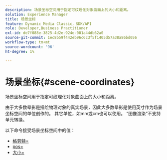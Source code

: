 ```yaml
---
description: 场景坐标空间用于指定可纹理化对象曲面上的大小和距离。
solution: Experience Manager
title: 场景坐标
feature: Dynamic Media Classic，SDK/API
role: Developer,Business Practitioner
exl-id: de7f088e-3825-4d2e-924e-001a44db62a0
source-git-commit: 1ec8b59f442eb96c6c3f5f1405d57a38a86bd056
workflow-type: tm+mt
source-wordcount: '96'
ht-degree: 1%

---
```


# 场景坐标{#scene-coordinates}

场景坐标空间用于指定可纹理化对象曲面上的大小和距离。

由于大多数晕影是描绘物理对象的真实场景，因此大多数晕影是使用英寸作为场景坐标空间的单位创作的。 其它单位，如mm或cm也可以使用。 “图像渲染”不支持单元转换。

以下命令接受场景坐标空间中的值：

* [格劳特=](../../../../../../ir-api/http-protocol/image-rendering-api-ref/c-ir-http-protocol-ref/c-ir-http-protocol-command-reference/r-ir-grout.md#reference-73651cbbbc344adba2626ef950d3672a)
* [pos=](../../../../../../ir-api/http-protocol/image-rendering-api-ref/c-ir-http-protocol-ref/c-ir-http-protocol-command-reference/r-ir-pos.md#reference-22c10904a0ce4c8bb41c2c78104221b8)
* [大小=](../../../../../../ir-api/http-protocol/image-rendering-api-ref/c-ir-http-protocol-ref/c-ir-http-protocol-command-reference/r-ir-http-size.md#reference-1220d6fbcde4479aba91de7adacdc988)
